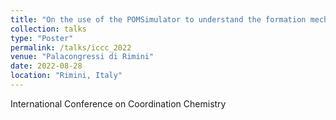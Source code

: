 ```yaml
---
title: "On the use of the POMSimulator to understand the formation mechanism of metal oxide nanoclusters: the Keggin anion."
collection: talks
type: "Poster"
permalink: /talks/iccc_2022
venue: "Palacongressi di Rimini"
date: 2022-08-28
location: "Rimini, Italy"
---
```


International Conference on Coordination Chemistry
